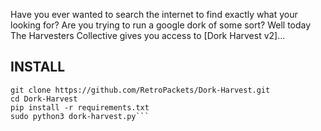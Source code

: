 
Have you ever wanted to search the internet to find exactly what your looking for?
Are you trying to run a google dork of some sort?
Well today The Harvesters Collective gives you access to [Dork Harvest v2]...

## INSTALL
```
git clone https://github.com/RetroPackets/Dork-Harvest.git
cd Dork-Harvest
pip install -r requirements.txt
sudo python3 dork-harvest.py```
